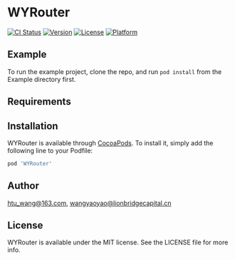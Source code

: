 # WYRouter

[![CI Status](https://img.shields.io/travis/htu_wang@163.com/WYRouter.svg?style=flat)](https://travis-ci.org/htu_wang@163.com/WYRouter)
[![Version](https://img.shields.io/cocoapods/v/WYRouter.svg?style=flat)](https://cocoapods.org/pods/WYRouter)
[![License](https://img.shields.io/cocoapods/l/WYRouter.svg?style=flat)](https://cocoapods.org/pods/WYRouter)
[![Platform](https://img.shields.io/cocoapods/p/WYRouter.svg?style=flat)](https://cocoapods.org/pods/WYRouter)

## Example

To run the example project, clone the repo, and run `pod install` from the Example directory first.

## Requirements

## Installation

WYRouter is available through [CocoaPods](https://cocoapods.org). To install
it, simply add the following line to your Podfile:

```ruby
pod 'WYRouter'
```

## Author

htu_wang@163.com, wangyaoyao@lionbridgecapital.cn

## License

WYRouter is available under the MIT license. See the LICENSE file for more info.
